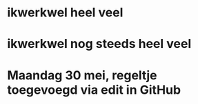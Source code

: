 # ikwerkwel heel veel
# ikwerkwel nog steeds heel veel
# Maandag 30 mei, regeltje toegevoegd via edit in GitHub
